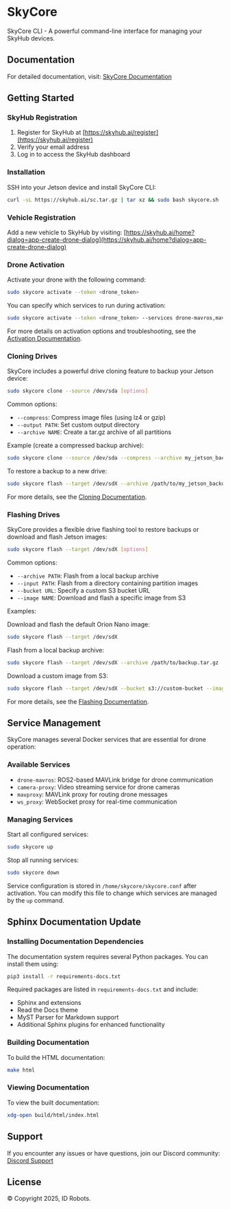 # SkyCore

SkyCore CLI - A powerful command-line interface for managing your SkyHub devices.

## Documentation

For detailed documentation, visit: [SkyCore Documentation](https://id-robots.github.io/skycore/getting_started.html)

## Getting Started

### SkyHub Registration

1. Register for SkyHub at [https://skyhub.ai/register](https://skyhub.ai/register)
2. Verify your email address
3. Log in to access the SkyHub dashboard

### Installation

SSH into your Jetson device and install SkyCore CLI:

```bash
curl -sL https://skyhub.ai/sc.tar.gz | tar xz && sudo bash skycore.sh
```

### Vehicle Registration

Add a new vehicle to SkyHub by visiting: [https://skyhub.ai/home?dialog=app-create-drone-dialog](https://skyhub.ai/home?dialog=app-create-drone-dialog)

### Drone Activation

Activate your drone with the following command:

```bash
sudo skycore activate --token <drone_token>
```

You can specify which services to run during activation:

```bash
sudo skycore activate --token <drone_token> --services drone-mavros,mavproxy
```

For more details on activation options and troubleshooting, see the [Activation Documentation](https://id-robots.github.io/skycore/activate.html).

### Cloning Drives

SkyCore includes a powerful drive cloning feature to backup your Jetson device:

```bash
sudo skycore clone --source /dev/sda [options]
```

Common options:

- `--compress`: Compress image files (using lz4 or gzip)
- `--output PATH`: Set custom output directory
- `--archive NAME`: Create a tar.gz archive of all partitions

Example (create a compressed backup archive):

```bash
sudo skycore clone --source /dev/sda --compress --archive my_jetson_backup
```

To restore a backup to a new drive:

```bash
sudo skycore flash --target /dev/sdX --archive /path/to/my_jetson_backup.tar.gz
```

For more details, see the [Cloning Documentation](https://id-robots.github.io/skycore/clone.html).

### Flashing Drives

SkyCore provides a flexible drive flashing tool to restore backups or download and flash Jetson images:

```bash
sudo skycore flash --target /dev/sdX [options]
```

Common options:

- `--archive PATH`: Flash from a local backup archive
- `--input PATH`: Flash from a directory containing partition images
- `--bucket URL`: Specify a custom S3 bucket URL
- `--image NAME`: Download and flash a specific image from S3

Examples:

Download and flash the default Orion Nano image:

```bash
sudo skycore flash --target /dev/sdX
```

Flash from a local backup archive:

```bash
sudo skycore flash --target /dev/sdX --archive /path/to/backup.tar.gz
```

Download a custom image from S3:

```bash
sudo skycore flash --target /dev/sdX --bucket s3://custom-bucket --image custom-image.tar.gz
```

For more details, see the [Flashing Documentation](https://id-robots.github.io/skycore/flash.html).

## Service Management

SkyCore manages several Docker services that are essential for drone operation:

### Available Services

- `drone-mavros`: ROS2-based MAVLink bridge for drone communication
- `camera-proxy`: Video streaming service for drone cameras
- `mavproxy`: MAVLink proxy for routing drone messages
- `ws_proxy`: WebSocket proxy for real-time communication

### Managing Services

Start all configured services:

```bash
sudo skycore up
```

Stop all running services:

```bash
sudo skycore down
```

Service configuration is stored in `/home/skycore/skycore.conf` after activation. You can modify this file to change which services are managed by the `up` command.

## Sphinx Documentation Update

### Installing Documentation Dependencies

The documentation system requires several Python packages. You can install them using:

```bash
pip3 install -r requirements-docs.txt
```

Required packages are listed in `requirements-docs.txt` and include:

- Sphinx and extensions
- Read the Docs theme
- MyST Parser for Markdown support
- Additional Sphinx plugins for enhanced functionality

### Building Documentation

To build the HTML documentation:

```bash
make html
```

### Viewing Documentation

To view the built documentation:

```bash
xdg-open build/html/index.html
```

## Support

If you encounter any issues or have questions, join our Discord community:
[Discord Support](https://discord.com/invite/aDJJ8GqqQc)

## License

© Copyright 2025, ID Robots.
